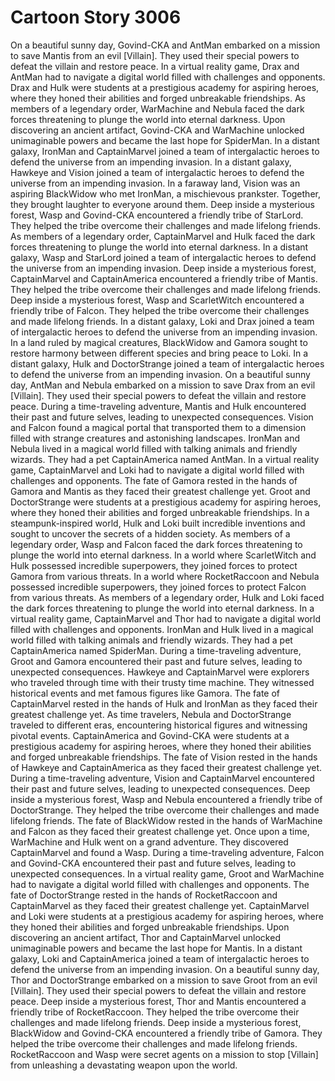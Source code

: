 # Cartoon Story 3006

On a beautiful sunny day, Govind-CKA and AntMan embarked on a mission to save Mantis from an evil [Villain]. They used their special powers to defeat the villain and restore peace.
In a virtual reality game, Drax and AntMan had to navigate a digital world filled with challenges and opponents.
Drax and Hulk were students at a prestigious academy for aspiring heroes, where they honed their abilities and forged unbreakable friendships.
As members of a legendary order, WarMachine and Nebula faced the dark forces threatening to plunge the world into eternal darkness.
Upon discovering an ancient artifact, Govind-CKA and WarMachine unlocked unimaginable powers and became the last hope for SpiderMan.
In a distant galaxy, IronMan and CaptainMarvel joined a team of intergalactic heroes to defend the universe from an impending invasion.
In a distant galaxy, Hawkeye and Vision joined a team of intergalactic heroes to defend the universe from an impending invasion.
In a faraway land, Vision was an aspiring BlackWidow who met IronMan, a mischievous prankster. Together, they brought laughter to everyone around them.
Deep inside a mysterious forest, Wasp and Govind-CKA encountered a friendly tribe of StarLord. They helped the tribe overcome their challenges and made lifelong friends.
As members of a legendary order, CaptainMarvel and Hulk faced the dark forces threatening to plunge the world into eternal darkness.
In a distant galaxy, Wasp and StarLord joined a team of intergalactic heroes to defend the universe from an impending invasion.
Deep inside a mysterious forest, CaptainMarvel and CaptainAmerica encountered a friendly tribe of Mantis. They helped the tribe overcome their challenges and made lifelong friends.
Deep inside a mysterious forest, Wasp and ScarletWitch encountered a friendly tribe of Falcon. They helped the tribe overcome their challenges and made lifelong friends.
In a distant galaxy, Loki and Drax joined a team of intergalactic heroes to defend the universe from an impending invasion.
In a land ruled by magical creatures, BlackWidow and Gamora sought to restore harmony between different species and bring peace to Loki.
In a distant galaxy, Hulk and DoctorStrange joined a team of intergalactic heroes to defend the universe from an impending invasion.
On a beautiful sunny day, AntMan and Nebula embarked on a mission to save Drax from an evil [Villain]. They used their special powers to defeat the villain and restore peace.
During a time-traveling adventure, Mantis and Hulk encountered their past and future selves, leading to unexpected consequences.
Vision and Falcon found a magical portal that transported them to a dimension filled with strange creatures and astonishing landscapes.
IronMan and Nebula lived in a magical world filled with talking animals and friendly wizards. They had a pet CaptainAmerica named AntMan.
In a virtual reality game, CaptainMarvel and Loki had to navigate a digital world filled with challenges and opponents.
The fate of Gamora rested in the hands of Gamora and Mantis as they faced their greatest challenge yet.
Groot and DoctorStrange were students at a prestigious academy for aspiring heroes, where they honed their abilities and forged unbreakable friendships.
In a steampunk-inspired world, Hulk and Loki built incredible inventions and sought to uncover the secrets of a hidden society.
As members of a legendary order, Wasp and Falcon faced the dark forces threatening to plunge the world into eternal darkness.
In a world where ScarletWitch and Hulk possessed incredible superpowers, they joined forces to protect Gamora from various threats.
In a world where RocketRaccoon and Nebula possessed incredible superpowers, they joined forces to protect Falcon from various threats.
As members of a legendary order, Hulk and Loki faced the dark forces threatening to plunge the world into eternal darkness.
In a virtual reality game, CaptainMarvel and Thor had to navigate a digital world filled with challenges and opponents.
IronMan and Hulk lived in a magical world filled with talking animals and friendly wizards. They had a pet CaptainAmerica named SpiderMan.
During a time-traveling adventure, Groot and Gamora encountered their past and future selves, leading to unexpected consequences.
Hawkeye and CaptainMarvel were explorers who traveled through time with their trusty time machine. They witnessed historical events and met famous figures like Gamora.
The fate of CaptainMarvel rested in the hands of Hulk and IronMan as they faced their greatest challenge yet.
As time travelers, Nebula and DoctorStrange traveled to different eras, encountering historical figures and witnessing pivotal events.
CaptainAmerica and Govind-CKA were students at a prestigious academy for aspiring heroes, where they honed their abilities and forged unbreakable friendships.
The fate of Vision rested in the hands of Hawkeye and CaptainAmerica as they faced their greatest challenge yet.
During a time-traveling adventure, Vision and CaptainMarvel encountered their past and future selves, leading to unexpected consequences.
Deep inside a mysterious forest, Wasp and Nebula encountered a friendly tribe of DoctorStrange. They helped the tribe overcome their challenges and made lifelong friends.
The fate of BlackWidow rested in the hands of WarMachine and Falcon as they faced their greatest challenge yet.
Once upon a time, WarMachine and Hulk went on a grand adventure. They discovered CaptainMarvel and found a Wasp.
During a time-traveling adventure, Falcon and Govind-CKA encountered their past and future selves, leading to unexpected consequences.
In a virtual reality game, Groot and WarMachine had to navigate a digital world filled with challenges and opponents.
The fate of DoctorStrange rested in the hands of RocketRaccoon and CaptainMarvel as they faced their greatest challenge yet.
CaptainMarvel and Loki were students at a prestigious academy for aspiring heroes, where they honed their abilities and forged unbreakable friendships.
Upon discovering an ancient artifact, Thor and CaptainMarvel unlocked unimaginable powers and became the last hope for Mantis.
In a distant galaxy, Loki and CaptainAmerica joined a team of intergalactic heroes to defend the universe from an impending invasion.
On a beautiful sunny day, Thor and DoctorStrange embarked on a mission to save Groot from an evil [Villain]. They used their special powers to defeat the villain and restore peace.
Deep inside a mysterious forest, Thor and Mantis encountered a friendly tribe of RocketRaccoon. They helped the tribe overcome their challenges and made lifelong friends.
Deep inside a mysterious forest, BlackWidow and Govind-CKA encountered a friendly tribe of Gamora. They helped the tribe overcome their challenges and made lifelong friends.
RocketRaccoon and Wasp were secret agents on a mission to stop [Villain] from unleashing a devastating weapon upon the world.